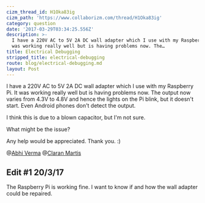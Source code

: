```yaml
---
cizm_thread_id: H1Oka83ig
cizm_path: 'https://www.collaborizm.com/thread/H1Oka83ig'
category: question
date: '2017-03-29T03:34:25.556Z'
description: >-
  I have a 220V AC to 5V 2A DC wall adapter which I use with my Raspberry Pi. It
  was working really well but is having problems now. The…
title: Electrical Debugging
stripped_title: electrical-debugging
route: blog/electrical-debugging.md
layout: Post
---
```

I have a 220V AC to 5V 2A DC wall adapter which I use with my Raspberry Pi. It was working really well but is having problems now. The output now varies from 4.3V to 4.8V and hence the lights on the Pi blink, but it doesn't start. Even Android phones don't detect the output.

I think this is due to a blown capacitor, but I'm not sure. 

What might be the issue?

Any help would be appreciated. Thank you. :)

@[Abhi Verma](V1CArKtkW) @[Claran Martis](SJne7FcMg)

## Edit #1 20/3/17
The Raspberry Pi is working fine. I want to know if and how the wall adapter could be repaired. 
